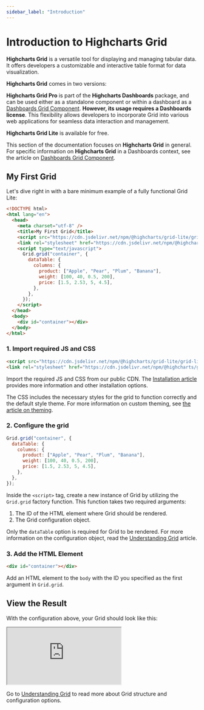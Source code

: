 ```yaml
---
sidebar_label: "Introduction"
---
```


# Introduction to Highcharts Grid

**Highcharts Grid** is a versatile tool for displaying and managing tabular data. It offers developers a customizable and interactive table format for data visualization.

**Highcharts Grid** comes in two versions:

**Highcharts Grid Pro** is part of the **Highcharts Dashboards** package, and can be used either as a standalone component or within a dashboard as a [Dashboards Grid Component](https://www.highcharts.com/docs/dashboards/grid-component). **However, its usage requires a Dashboards license**. This flexibility allows developers to incorporate Grid into various web applications for seamless data interaction and management.

**Highcharts Grid Lite** is available for free.

This section of the documentation focuses on **Highcharts Grid** in general. For specific information on **Highcharts Grid** in a Dashboards context, see the article on [Dashboards Grid Component](https://www.highcharts.com/docs/dashboards/grid-component).

## My First Grid

Let's dive right in with a bare minimum example of a fully functional Grid Lite:
 
```html
<!DOCTYPE html>
<html lang="en">
  <head>
    <meta charset="utf-8" />
    <title>My First Grid</title>
    <script src="https://cdn.jsdelivr.net/npm/@highcharts/grid-lite/grid-lite.js"></script>
    <link rel="stylesheet" href="https://cdn.jsdelivr.net/npm/@highcharts/grid-lite/css/grid.css" />
    <script type="text/javascript">
      Grid.grid("container", {
        dataTable: {
          columns: {
            product: ["Apple", "Pear", "Plum", "Banana"],
            weight: [100, 40, 0.5, 200],
            price: [1.5, 2.53, 5, 4.5],
          },
        },
      });
    </script>
  </head>
  <body>
    <div id="container"></div>
  </body>
</html>
```

### 1. Import required JS and CSS

```html
<script src="https://cdn.jsdelivr.net/npm/@highcharts/grid-lite/grid-lite.js"></script>
<link rel="stylesheet" href="https://cdn.jsdelivr.net/npm/@highcharts/grid-lite/css/grid.css" />
```

Import the required JS and CSS from our public CDN. The [Installation article](https://www.highcharts.com/docs/grid/installation) provides more information and other installation options.

The CSS includes the necessary styles for the grid to function correctly and the default style theme. For more information on custom theming, see [the article on theming](https://www.highcharts.com/docs/grid/theming/theming).

### 2. Configure the grid

```js
Grid.grid("container", {
  dataTable: {
    columns: {
      product: ["Apple", "Pear", "Plum", "Banana"],
      weight: [100, 40, 0.5, 200],
      price: [1.5, 2.53, 5, 4.5],
    },
  },
});
```

Inside the `<script>` tag, create a new instance of Grid by utilizing the `Grid.grid` factory function. This function takes two required arguments:

1. The ID of the HTML element where Grid should be rendered.
2. The Grid configuration object.

Only the `dataTable` option is required for Grid to be rendered. For more information on the configuration object, read the [Understanding Grid](https://www.highcharts.com/docs/grid/understanding-grid) article.

### 3. Add the HTML Element

```html
<div id="container"></div>
```

Add an HTML element to the `body` with the ID you specified as the first argument in `Grid.grid`.

## View the Result

With the configuration above, your Grid should look like this:

<iframe src="https://www.highcharts.com/samples/embed/grid-lite/demo/your-first-grid" allow="fullscreen"></iframe>

Go to [Understanding Grid](https://www.highcharts.com/docs/grid/understanding-grid) to read more about Grid structure and configuration options.
